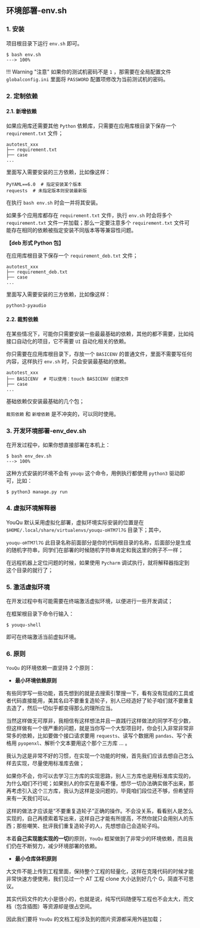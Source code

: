 ## 环境部署-env.sh

### 1. 安装

项目根目录下运行 `env.sh` 即可。

<div class="termy">

```console
$ bash env.sh
---> 100%
```

</div>

!!! Warning "注意"
	如果你的测试机密码不是 `1` ，那需要在全局配置文件 `globalconfig.ini` 里面将 	`PASSWORD` 配置项修改为当前测试机的密码。

### 2. 定制依赖

#### 2.1. 新增依赖

如果应用库还需要其他 `Python` 依赖库，只需要在应用库根目录下保存一个 `requirement.txt` 文件；

```shell hl_lines="2"
autotest_xxx
├── requirement.txt
├── case	
...
```

里面写入需要安装的三方依赖，比如像这样：

```title="requirement.txt"
PyYAML==6.0  # 指定安装某个版本
requests  # 未指定版本则安装最新版
```

在执行 `bash env.sh` 时会一并将其安装。

如果多个应用库都存在 `requirement.txt` 文件，执行 `env.sh` 时会将多个 `requirement.txt` 文件一并加载；那么一定要注意多个 `requirement.txt` 文件可能存在相同的依赖被指定安装不同版本等等兼容性问题。

**【deb 形式 Python 包】**

在应用库根目录下保存一个 `requirement_deb.txt` 文件；

```shell hl_lines="2"
autotest_xxx
├── requirement_deb.txt
├── case	
...
```

里面写入需要安装的三方依赖，比如像这样：

```title="requirement_deb.txt"
python3-pyaudio
```

#### 2.2. 裁剪依赖

在某些情况下，可能你只需要安装一些最最基础的依赖，其他的都不需要，比如纯接口自动化的项目，它不需要 `UI` 自动化相关的依赖。

你只需要在应用库根目录下，存放一个 `BASICENV` 的普通文件，里面不需要写任何内容，这样执行 `env.sh` 时，只会安装最基础的依赖。

```shell hl_lines="2"
autotest_xxx
├── BASICENV  # 可以使用：touch BASICENV 创建文件
├── case	
...
```

基础依赖仅安装最基础的几个包；

`裁剪依赖` 和 `新增依赖` 是不冲突的，可以同时使用。

### 3. 开发环境部署-env_dev.sh

在开发过程中，如果你想直接部署在本机上：

<div class="termy">

```console
$ bash env_dev.sh
---> 100%
```

</div>

 这种方式安装的环境不会有 `youqu` 这个命令，用例执行都使用 `python3` 驱动即可，比如：

<div class="termy">

```console
$ python3 manage.py run
```

</div>

### 4. 虚拟环境解释器

YouQu 默认采用虚拟化部署，虚拟环境实际安装的位置是在 `$HOME/.local/share/virtualenvs/youqu-oHTM7l7G` 目录下；其中，

`youqu-oHTM7l7G` 此目录名称前面部分是你的代码根目录的名称，后面部分是生成的随机字符串，同学们在部署的时候随机字符串肯定和我这里的例子不一样；

在远程机器上定位问题的时候，如果使用 `Pycharm` 调试执行，就将解释器指定到这个目录的就行了；

### 5. 激活虚拟环境

在开发过程中有可能需要在终端激活虚拟环境，以便进行一些开发调试；

在框架根目录下命令行输入：

<div class="termy">

```console
$ youqu-shell
```

</div>

即可在终端激活当前虚拟环境。

### 6. 原则

`YouQu` 的环境依赖一直坚持 2 个原则：

- **最小环境依赖原则**

有些同学写一些功能，首先想到的就是去搜索引擎搜一下，看有没有现成的工具或者代码直接能用，美其名曰不要重复造轮子，别人已经造好了轮子咱们就不要重复去造了，然后一切似乎都变得那么的理所应当。

当然这样做无可厚非，我相信有这样想法并且一直践行这样做法的同学不在少数，但这样做有一个很严重的问题，就是当你写一个大型项目时，你会引入非常非常非常多的依赖，比如要做个接口请求要用 `requests`、读写个数据用 `pandas`、写个表格用 `pyopenxl`、解析个文本要用这个那个三方库 ... 。

我认为这是非常不好的习惯，在实现一个功能的时候，首先我们应该去想自己怎么样去实现，尽量使用标准库去做；

如果你不会，你可以去学习三方库的实现思路，别人三方库也是用标准库实现的，为什么咱们不行呢；如果别人的你实在是看不懂，想尽一切办法确实做不出来，那再考虑引入这个三方库，我认为这样是没问题的，毕竟咱们段位还不够，但希望将来有一天我们可以。

这样的做法才应该是“不要重复造轮子”正确的操作。不会没关系，看看别人是怎么实现的，自己再摸索着写出来，这样自己才能有所提高，不然你就只会用别人的东西；那些嘲笑、批评我们重复造轮子的人，先想想自己会造轮子吗。

本着**自己实现能实现的一切**的原则，`YouQu` 框架做到了非常少的环境依赖，而且我们仍在不断努力，减少环境部署的依赖。

- **最小仓库体积原则**

大文件不能上传到工程里面，保持整个工程的轻量化，这样在克隆代码的时候才能非常快速方便使用，我们见过一个 AT 工程 clone 大小达到好几个 G，简直不可思议。

其实代码文件的大小是很小的，也就是说，纯写代码随便写工程也不会太大，而文档（包含插图）等资源却是很占空间。

因此我们要将 `YouQu` 的文档工程涉及到的图片资源都采用外链加载；
